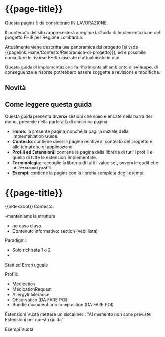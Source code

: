 # {{page-title}}

<div class="alert alert-warning">
Questa pagina è da considerare IN LAVORAZIONE. 

Il contenuto del sito rappresenterà a regime la Guida di Implementazione del progetto FHIR per Regione Lombardia. 

Attualmente viene descritta una panoramica del progetto \[si veda {{pagelink:Home/Contesto/Panoramica-di-progetto}}\], 
ed è possibile consultare le risorse FHIR rilasciate e attualmente in uso.
</div>

<div class="alert alert-danger">
Questa guida di implementazione fa riferimento all'ambiente di <b>sviluppo</b>, di conseguenza le risorse potrebbero essere soggette a revisione e modifiche.
</div>

## Novità



## Come leggere questa guida
Questa guida presenta diverse sezioni che sono elencate nella barra dei menù, presente nella parte alta di ciascuna pagina.
- **Home**: la presente pagina, nonché la pagina iniziale della Implementation Guide.
- **Contesto**: contiene diverse pagine relative al contesto del progetto e alle tematiche di applicazione.
- **Profili ed Estensioni**: contiene la pagina della libreria di tutti i profili e quella di tutte le estensioni implementate.
- **Terminologia**: raccoglie la libreria di tutti i value set, ovvero le codifiche utilizzate nei profili.
- **Esempi**: contiene la pagina con la libreria completa degli esempi.

# {{page-title}}
{{index:root}}
Contesto:
 
-manteniamo la struttura
- no caso d'uso
- Contenuto informativo: section (vedi lista)
 
Paradigmi:
- Solo richiesta 1 e 2
-
 
Stati ed Errori
uguale
 
Profili:
- Medication
- MedicationRequest
- AllergyIntolerance
- Observation (DA FARE POI)
- Bundle document con composition (DA FARE POI)
 
Estensioni Vuota
mettere un discaimer : "Al momento non sono previste Estensioni per questa guida"
 
Esempi
Vuota
